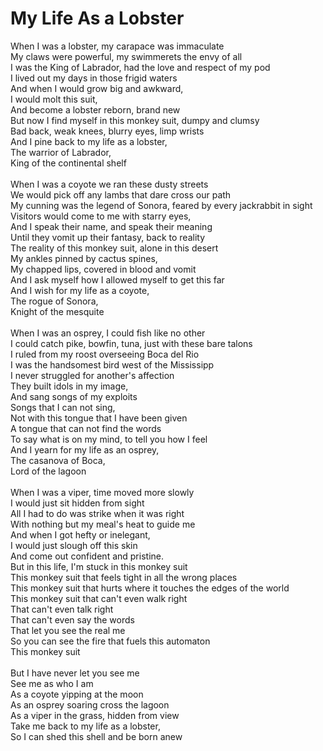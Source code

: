 # My Life As a Lobster

When I was a lobster, my carapace was immaculate<br />
My claws were powerful, my swimmerets the envy of all<br />
I was the King of Labrador, had the love and respect of my pod<br />
I lived out my days in those frigid waters<br />
And when I would grow big and awkward,<br />
I would molt this suit,<br />
And become a lobster reborn, brand new<br />
But now I find myself in this monkey suit, dumpy and clumsy<br />
Bad back, weak knees, blurry eyes, limp wrists<br />
And I pine back to my life as a lobster,<br />
The warrior of Labrador,<br />
King of the continental shelf<br />
<br />
When I was a coyote we ran these dusty streets<br />
We would pick off any lambs that dare cross our path<br />
My cunning was the legend of Sonora, feared by every jackrabbit in sight<br />
Visitors would come to me with starry eyes, <br />
And I speak their name, and speak their meaning<br />
Until they vomit up their fantasy, back to reality<br />
The reality of this monkey suit, alone in this desert<br />
My ankles pinned by cactus spines,<br />
My chapped lips, covered in blood and vomit<br />
And I ask myself how I allowed myself to get this far<br />
And I wish for my life as a coyote,<br />
The rogue of Sonora,<br />
Knight of the mesquite<br />
<br />
When I was an osprey, I could fish like no other<br />
I could catch pike, bowfin, tuna, just with these bare talons<br />
I ruled from my roost overseeing Boca del Rio<br />
I was the handsomest bird west of the Mississipp<br />
I never struggled for another's affection<br />
They built idols in my image,<br />
And sang songs of my exploits<br />
Songs that I can not sing,<br />
Not with this tongue that I have been given<br />
A tongue that can not find the words<br />
To say what is on my mind, to tell you how I feel<br />
And I yearn for my life as an osprey,<br />
The casanova of Boca,<br />
Lord of the lagoon<br />
<br />
When I was a viper, time moved more slowly<br />
I would just sit hidden from sight<br />
All I had to do was strike when it was right<br />
With nothing but my meal's heat to guide me<br />
And when I got hefty or inelegant,<br />
I would just slough off this skin<br />
And come out confident and pristine.<br />
But in this life, I'm stuck in this monkey suit<br />
This monkey suit that feels tight in all the wrong places<br />
This monkey suit that hurts where it touches the edges of the world<br />
This monkey suit that can't even walk right<br />
That can't even talk right<br />
That can't even say the words<br />
That let you see the real me<br />
So you can see the fire that fuels this automaton<br />
This monkey suit<br />
<br />
But I have never let you see me<br />
See me as who I am<br />
As a coyote yipping at the moon<br />
As an osprey soaring cross the lagoon<br />
As a viper in the grass, hidden from view<br />
Take me back to my life as a lobster,<br />
So I can shed this shell and be born anew
